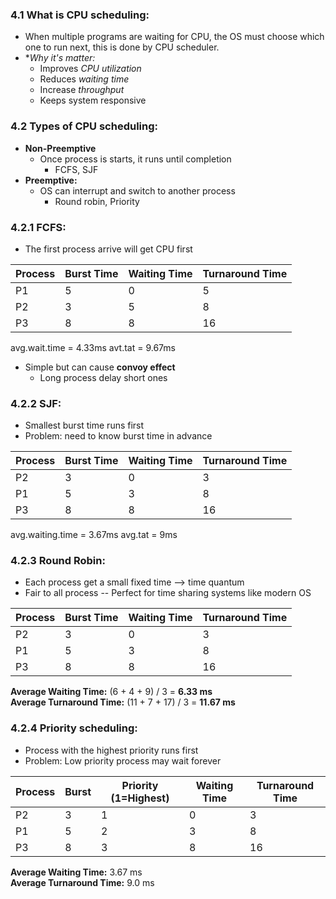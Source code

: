 
### 4.1 What is CPU scheduling:
* When multiple programs are waiting for CPU, the OS must choose which one to run next, this is done by CPU scheduler.
* **Why it's matter:*
	* Improves *CPU utilization*
	* Reduces *waiting time*
	* Increase *throughput*
	* Keeps system responsive

### 4.2 Types of CPU scheduling:
* **Non-Preemptive**
	* Once process is starts, it runs until completion
		* FCFS, SJF
* **Preemptive:**
	* OS can interrupt and switch to another process
		* Round robin, Priority

### 4.2.1 FCFS:
* The first process arrive will get CPU first

|Process|Burst Time|Waiting Time|Turnaround Time|
|---|---|---|---|
|P1|5|0|5|
|P2|3|5|8|
|P3|8|8|16|

avg.wait.time = 4.33ms
avt.tat = 9.67ms
* Simple but can cause **convoy effect**
	* Long process delay short ones

### 4.2.2 SJF:
* Smallest burst time runs first
* Problem: need to know burst time in advance

|Process|Burst Time|Waiting Time|Turnaround Time|
|---|---|---|---|
|P2|3|0|3|
|P1|5|3|8|
|P3|8|8|16|
avg.waiting.time = 3.67ms
avg.tat = 9ms

### 4.2.3 Round Robin:
* Each process get a small fixed time --> time quantum
* Fair to all process -- Perfect for time sharing systems like modern OS

|Process|Burst Time|Waiting Time|Turnaround Time|
|---|---|---|---|
|P2|3|0|3|
|P1|5|3|8|
|P3|8|8|16|
**Average Waiting Time:** (6 + 4 + 9) / 3 = **6.33 ms**  
**Average Turnaround Time:** (11 + 7 + 17) / 3 = **11.67 ms**

### 4.2.4 Priority scheduling:
* Process with the highest priority runs first
* Problem: Low priority process may wait forever

|Process|Burst|Priority (1=Highest)|Waiting Time|Turnaround Time|
|---|---|---|---|---|
|P2|3|1|0|3|
|P1|5|2|3|8|
|P3|8|3|8|16|
**Average Waiting Time:** 3.67 ms  
**Average Turnaround Time:** 9.0 ms
